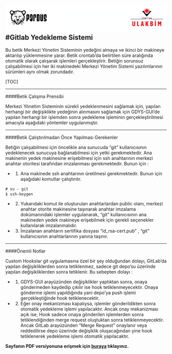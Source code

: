 ![ULAKBIM](../img/ulakbim.jpg)
#Gitlab Yedekleme Sistemi
------

Bu betik Merkezi Yönetim Sisteminin yedeğini almaya ve ikinci bir makineye aktarılıp yüklenmesine yarar.
Betik crontab’da belirtilen süre aralığında otomatik olarak çalışarak işlemleri gerçekleştirir. Betiğin sorunsuz 
çalışabilmesi için her iki makinedeki Merkezi Yönetim Sistemi yazılımlarının sürümleri aynı olmak zorundadır.

[TOC]

------

####Betik Çalışma Prensibi

Merkezi Yönetim Sisteminin sürekli yedeklenmesini sağlamak için, yapılan herhangi bir değişiklikte yedeğinin alınmasını sağlamak için GDYS-GUI’de yapılan herhangi bir işlemden sonra yedekleme işleminin gerçekleştirilmesi amacıyla aşağıdaki yöntemler uygulanmıştır.

------

####Betik Çalıştırılmadan Önce Yapılması Gerekenler 

Betiğin çalışabilmesi için öncelikle ana sunucuda “git” kullanıcısının yedeklenecek sunucuya bağlanabilmesi için yetki gerekmektedir. Ana makinenin yedek makinesine erişebilmesi için ssh anahtarının merkezi anahtar otoritesi tarafından imzalanması gerekmektedir. Bunun için :

- 1) Ana makinede ssh anahtarının üretilmesi gerekmektedir. Bunun için aşağıdaki komutlar çalıştırılır.

```
# su - git
$ ssh-keygen
```

- 2) Yukarıdaki komut ile oluşturulan anahtarlardan public olanı, merkezi anahtar otorite makinesine taşınarak anahtar imzalama dokümanındaki işlemler uygulanarak, “git” kullanıcısının ana makineden yedek makineye erişebilmek için gerekli seçenekler kullanılarak imzalanmalıdır.
- 3) İmzalanan anahtarın sertifika dosyası “id_rsa-cert.pub” , “git” kullanıcısının anahtarlarının yanına taşınır.


------

####Önemli Notlar

Custom Hookslar git uygulamasına özel bir şey olduğundan dolayı, GitLab’da yapılan değişikliklerden sonra tetiklenmez, sadece git depo’su üzerinde yapılan değişikliklerden sonra tetiklenir. Bu sebepten dolayı :

- 1) GDYS-GUI arayüzünden değişiklikler yaptıktan sonra, onaya göndermeden kaydedip çıkılır ise hook tetiklenmeyecektir. Onaya gönderme işlemi yapıldığında yani depo’ya push işlemi gerçekleştiğinde hook tetiklenecektir.
- 2) Eğer onay mekanizması kapalıysa, işlemler gönderildikten sonra otomatik yedekleme işlemi yapılacaktır. Ancak onay mekanizması açık ise, Hook sadece onaya gönderilen işlemlerden sonra tetiklendiğinden merge request oluştuktan sonra tetiklenmeyecektir. Ancak GitLab arayüzünden “Merge Request” onaylanır veya reddedilirse depo üzerinde değişiklik oluşacağından yine hook tetiklenerek yedekleme işlemi otomatik yapılacaktır.

**Sayfanın PDF versiyonuna erişmek için [buraya](gitlab-yedekleme-sistemi.pdf) tıklayınız.**
